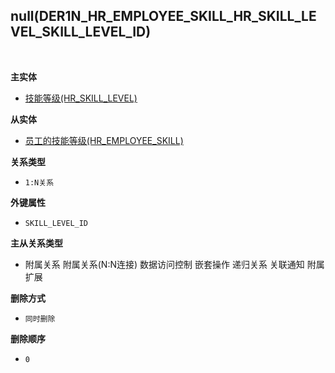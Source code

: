 ## null(DER1N_HR_EMPLOYEE_SKILL_HR_SKILL_LEVEL_SKILL_LEVEL_ID) <!-- {docsify-ignore-all} -->



<br>
<p class="panel-title"><b>主实体</b></p>

* [技能等级(HR_SKILL_LEVEL)](module/hr/hr_skill_level)

<p class="panel-title"><b>从实体</b></p>

* [员工的技能等级(HR_EMPLOYEE_SKILL)](module/hr/hr_employee_skill)

<p class="panel-title"><b>关系类型</b></p>

* `1:N关系`

<p class="panel-title"><b>外键属性</b></p>

* `SKILL_LEVEL_ID`

<p class="panel-title"><b>主从关系类型</b></p>

* <i class="fa fa-square"/></i> 附属关系 <i class="fa fa-square"/></i> 附属关系(N:N连接) <i class="fa fa-square"/></i> 数据访问控制 <i class="fa fa-square"/></i> 嵌套操作 <i class="fa fa-square"/></i> 递归关系 <i class="fa fa-square"/></i> 关联通知 <i class="fa fa-square"/></i> 附属扩展

<p class="panel-title"><b>删除方式</b></p>

* `同时删除`

<p class="panel-title"><b>删除顺序</b></p>

* `0`
